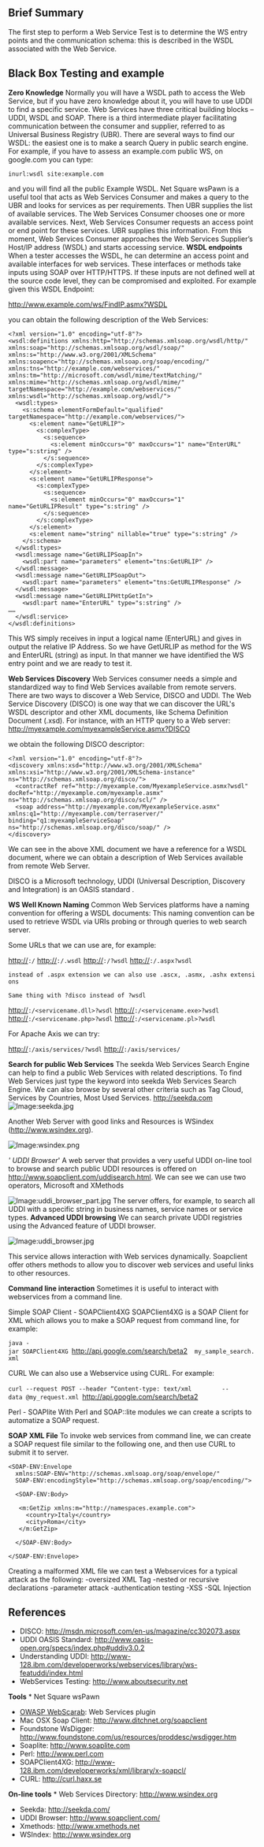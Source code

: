 ## Brief Summary

The first step to perform a Web Service Test is to determine the WS
entry points and the communication schema: this is described in the WSDL
associated with the Web Service.

## Black Box Testing and example

**Zero Knowledge**
Normally you will have a WSDL path to access the Web Service, but if you
have zero knowledge about it, you will have to use UDDI to find a
specific service. Web Services have three critical building blocks –
UDDI, WSDL and SOAP. There is a third intermediate player facilitating
communication between the consumer and supplier, referred to as
Universal Business Registry (UBR). There are several ways to find our
WSDL: the easiest one is to make a search Query in public search engine.
For example, if you have to assess an example.com public WS, on
google.com you can type:

`inurl:wsdl site:example.com`

and you will find all the public Example WSDL. Net Square wsPawn is a
useful tool that acts as Web Services Consumer and makes a query to the
UBR and looks for services as per requirements. Then UBR supplies the
list of available services. The Web Services Consumer chooses one or
more available services. Next, Web Services Consumer requests an access
point or end point for these services. UBR supplies this information.
From this moment, Web Services Consumer approaches the Web Services
Supplier’s Host/IP address (WSDL) and starts accessing service.
**WSDL endpoints**
When a tester accesses the WSDL, he can determine an access point and
available interfaces for web services. These interfaces or methods take
inputs using SOAP over HTTP/HTTPS. If these inputs are not defined well
at the source code level, they can be compromised and exploited. For
example given this WSDL Endpoint:

<http://www.example.com/ws/FindIP.asmx?WSDL>

you can obtain the following description of the Web Services:

    <?xml version="1.0" encoding="utf-8"?>
    <wsdl:definitions xmlns:http="http://schemas.xmlsoap.org/wsdl/http/" xmlns:soap="http://schemas.xmlsoap.org/wsdl/soap/" xmlns:s="http://www.w3.org/2001/XMLSchema" xmlns:soapenc="http://schemas.xmlsoap.org/soap/encoding/" xmlns:tns="http://example.com/webservices/" xmlns:tm="http://microsoft.com/wsdl/mime/textMatching/" xmlns:mime="http://schemas.xmlsoap.org/wsdl/mime/" targetNamespace="http://example.com/webservices/" xmlns:wsdl="http://schemas.xmlsoap.org/wsdl/">
      <wsdl:types>
        <s:schema elementFormDefault="qualified" targetNamespace="http://example.com/webservices/">
          <s:element name="GetURLIP">
            <s:complexType>
              <s:sequence>
                <s:element minOccurs="0" maxOccurs="1" name="EnterURL" type="s:string" />
              </s:sequence>
            </s:complexType>
          </s:element>
          <s:element name="GetURLIPResponse">
            <s:complexType>
              <s:sequence>
                <s:element minOccurs="0" maxOccurs="1" name="GetURLIPResult" type="s:string" />
              </s:sequence>
            </s:complexType>
          </s:element>
          <s:element name="string" nillable="true" type="s:string" />
        </s:schema>
      </wsdl:types>
      <wsdl:message name="GetURLIPSoapIn">
        <wsdl:part name="parameters" element="tns:GetURLIP" />
      </wsdl:message>
      <wsdl:message name="GetURLIPSoapOut">
        <wsdl:part name="parameters" element="tns:GetURLIPResponse" />
      </wsdl:message>
      <wsdl:message name="GetURLIPHttpGetIn">
        <wsdl:part name="EnterURL" type="s:string" />
    ……
      </wsdl:service>
    </wsdl:definitions>

This WS simply receives in input a logical name (EnterURL) and gives in
output the relative IP Address. So we have GetURLIP as method for the WS
and EnterURL (string) as input. In that manner we have identified the WS
entry point and we are ready to test it.

**Web Services Discovery**
Web Services consumer needs a simple and standardized way to find Web
Services available from remote servers. There are two ways to discover a
Web Service, DISCO and UDDI.
The Web Service Discovery (DISCO) is one way that we can discover the
URL's WSDL descriptor and other XML documents, like Schema Definition
Document (.xsd).
For instance, with an HTTP query to a Web server:
<http://myexample.com/myexampleService.asmx?DISCO>

we obtain the following DISCO descriptor:

    <?xml version="1.0" encoding="utf-8"?>
    <discovery xmlns:xsd="http://www.w3.org/2001/XMLSchema" xmlns:xsi="http://www.w3.org/2001/XMLSchema-instance" ns="http://schemas.xmlsoap.org/disco/">
      <contractRef ref="http://myexample.com/MyexampleService.asmx?wsdl" docRef="http://myexample.com/myexample.asmx" ns="http://schemas.xmlsoap.org/disco/scl/" />
      <soap address="http://myexample.com/MyexampleService.asmx" xmlns:q1="http://myexample.com/terraserver/" binding="q1:myexampleServiceSoap" ns="http://schemas.xmlsoap.org/disco/soap/" />
    </discovery>


We can see in the above XML document we have a reference for a WSDL
document, where we can obtain a description of Web Services available
from remote Web Server.

DISCO is a Microsoft technology, UDDI (Universal Description, Discovery
and Integration) is an OASIS standard .

**WS Well Known Naming**
Common Web Services platforms have a naming convention for offering a
WSDL documents: This naming convention can be used to retrieve WSDL via
URIs probing or through queries to web search server.

Some URLs that we can use are, for example:

<http://><webservice-host>`:`<port>`/`<servicename>
<http://><webservice-host>`:`<port>`/`<servicename>`.wsdl`
<http://><webservice-host>`:`<port>`/`<servicename>`?wsdl`
<http://><webservice-host>`:`<port>`/`<servicename>`.aspx?wsdl `

`instead of .aspx extension we can also use .ascx, .asmx, .ashx extensions `

`Same thing with ?disco instead of ?wsdl`

<http://><webservice-host>`:`<port>`/<servicename.dll>?wsdl`
<http://><webservice-host>`:`<port>`/<servicename.exe>?wsdl `
<http://><webservice-host>`:`<port>`/<servicename.php>?wsdl`
<http://><webservice-host>`:`<port>`/<servicename.pl>?wsdl`

For Apache Axis we can try:

<http://><webservice-host>`:`<port>`/axis/services/`<servicename>`?wsdl`
<http://><webservice-host>`:`<port>`/axis/services/`<service-name>



**Search for public Web Services**
The seekda Web Services Search Engine can help to find a public Web
Services with related descriptions. To find Web Services just type the
keyword into seekda Web Services Search Engine. We can also browse by
several other criteria such as Tag Cloud, Services by Countries, Most
Used Services. <http://seekda.com>
![Image:seekda.jpg](seekda.jpg "Image:seekda.jpg")


Another Web Server with good links and Resources is WSindex
(http://www.wsindex.org).

![Image:wsindex.png](wsindex.png "Image:wsindex.png")

*' UDDI Browser*'
A web server that provides a very useful UDDI on-line tool to browse and
search public UDDI resources is offered on
<http://www.soapclient.com/uddisearch.html>.
We can see we can use two operators, Microsoft and XMethods

![Image:uddi_browser_part.jpg](uddi_browser_part.jpg
"Image:uddi_browser_part.jpg")
The server offers, for example, to search all UDDI with a specific
string in business names, service names or service types.
**Advanced UDDI browsing**
We can search private UDDI registries using the Advanced feature of UDDI
browser.

![Image:uddi_browser.jpg](uddi_browser.jpg "Image:uddi_browser.jpg")

This service allows interaction with Web services dynamically.
Soapclient offer others methods to allow you to discover web services
and useful links to other resources.



**Command line interaction**
Sometimes it is useful to interact with webservices from a command
line.

Simple SOAP Client - SOAPClient4XG
SOAPClient4XG is a SOAP Client for XML which allows you to make a SOAP
request from command line, for example:

`java -jar SOAPClient4XG `<http://api.google.com/search/beta2>`  my_sample_search.xml`


CURL
We can also use a Webservice using CURL.
For example:

`curl --request POST --header “Content-type: text/xml `
`       --data @my_request.xml `<http://api.google.com/search/beta2>

Perl - SOAPlite
With Perl and SOAP::lite modules we can create a scripts to automatize a
SOAP request.

**SOAP XML File**
To invoke web services from command line, we can create a SOAP request
file similar to the following one, and then use CURL to submit it to
server.

    <SOAP-ENV:Envelope
      xmlns:SOAP-ENV="http://schemas.xmlsoap.org/soap/envelope/"
      SOAP-ENV:encodingStyle="http://schemas.xmlsoap.org/soap/encoding/">

      <SOAP-ENV:Body>

       <m:GetZip xmlns:m="http://namespaces.example.com">
         <country>Italy</country>
         <city>Roma</city>
       </m:GetZip>

      </SOAP-ENV:Body>

    </SOAP-ENV:Envelope>


Creating a malformed XML file we can test a Webservices for a typical
attack as the following:
\-oversized XML Tag
\-nested or recursive declarations
\-parameter attack
\-authentication testing
\-XSS
\-SQL Injection

## References

  - DISCO: <http://msdn.microsoft.com/en-us/magazine/cc302073.aspx>
  - UDDI OASIS Standard:
    <http://www.oasis-open.org/specs/index.php#uddiv3.0.2>
  - Understanding UDDI:
    <http://www-128.ibm.com/developerworks/webservices/library/ws-featuddi/index.html>
  - WebServices Testing: <http://www.aboutsecurity.net>


**Tools**
\* Net Square wsPawn

  - [OWASP WebScarab](OWASP_WebScarab_Project "wikilink"): Web Services
    plugin
  - Mac OSX Soap Client: <http://www.ditchnet.org/soapclient>
  - Foundstone WsDigger:
    <http://www.foundstone.com/us/resources/proddesc/wsdigger.htm>
  - Soaplite: <http://www.soaplite.com>
  - Perl: <http://www.perl.com>
  - SOAPClient4XG:
    <http://www-128.ibm.com/developerworks/xml/library/x-soapcl/>
  - CURL: <http://curl.haxx.se>


**On-line tools**
\* Web Services Directory: <http://www.wsindex.org>

  - Seekda: <http://seekda.com/>
  - UDDI Browser: <http://www.soapclient.com/>
  - Xmethods: <http://www.xmethods.net>
  - WSIndex: <http://www.wsindex.org>